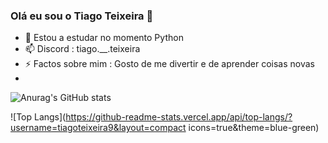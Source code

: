 ### Olá eu sou o Tiago Teixeira 👋

- 🌱 Estou a estudar no momento Python
- 📫 Discord : tiago.__.teixeira
- ⚡ Factos sobre mim : Gosto de me divertir e de aprender coisas novas
- 

![Anurag's GitHub stats](https://github-readme-stats.vercel.app/api?username=tiagoteixeira&show_icons=true&theme=blue-green)

![Top Langs](https://github-readme-stats.vercel.app/api/top-langs/?username=tiagoteixeira9&layout=compact icons=true&theme=blue-green)
